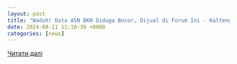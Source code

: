 ```yaml
---
layout: post
title: "Waduh! Data ASN BKN Diduga Bocor, Dijual di Forum Ini - Kalteng Lima"
date: 2024-08-11 11:10:39 +0000
categories: [news]
---
```


[Читати далі](https://www.kaltenglima.com/techno/35113316505/waduh-data-asn-bkn-diduga-bocor-dijual-di-forum-ini)
